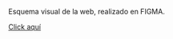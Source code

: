 Esquema visual de la web, realizado en FIGMA.

[Click aquí](https://www.figma.com/design/sbdAJoVa9EGx8F27WUisr2/Habuked-portfolio?node-id=0-1&t=gvdUj6svMJCG62G5-1) 
